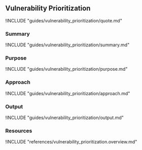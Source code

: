 ## Vulnerability Prioritization

!INCLUDE "guides/vulnerability_prioritization/quote.md"

### Summary

!INCLUDE "guides/vulnerability_prioritization/summary.md"

### Purpose

!INCLUDE "guides/vulnerability_prioritization/purpose.md"

### Approach

!INCLUDE "guides/vulnerability_prioritization/approach.md"

### Output

!INCLUDE "guides/vulnerability_prioritization/output.md"

### Resources

!INCLUDE "references/vulnerability_prioritization.overview.md"

